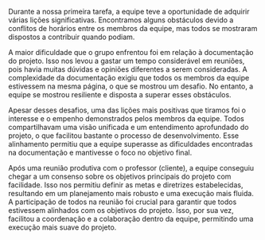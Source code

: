 Durante a nossa primeira tarefa, a equipe teve a oportunidade de adquirir várias lições significativas. Encontramos alguns obstáculos devido a conflitos de horários entre os membros da equipe, mas todos se mostraram dispostos a contribuir quando podiam.

A maior dificuldade que o grupo enfrentou foi em relação à documentação do projeto. Isso nos levou a gastar um tempo considerável em reuniões, pois havia muitas dúvidas e opiniões diferentes a serem consideradas. A complexidade da documentação exigiu que todos os membros da equipe estivessem na mesma página, o que se mostrou um desafio. No entanto, a equipe se mostrou resiliente e disposta a superar esses obstáculos.

Apesar desses desafios, uma das lições mais positivas que tiramos foi o interesse e o empenho demonstrados pelos membros da equipe. Todos compartilhavam uma visão unificada e um entendimento aprofundado do projeto, o que facilitou bastante o processo de desenvolvimento. Esse alinhamento permitiu que a equipe superasse as dificuldades encontradas na documentação e mantivesse o foco no objetivo final.

Após uma reunião produtiva com o professor (cliente), a equipe conseguiu chegar a um consenso sobre os objetivos principais do projeto com facilidade. Isso nos permitiu definir as metas e diretrizes estabelecidas, resultando em um planejamento mais robusto e uma execução mais fluida. A participação de todos na reunião foi crucial para garantir que todos estivessem alinhados com os objetivos do projeto. Isso, por sua vez, facilitou a coordenação e a colaboração dentro da equipe, permitindo uma execução mais suave do projeto.

